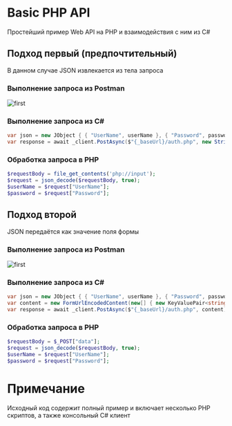 # Basic PHP API

Простейший пример Web API на PHP и взаимодействия с ним из C#

## Подход первый (предпочтительный)

В данном случае JSON извлекается из тела запроса

### Выполнение запроса из Postman

![first](https://raw.githubusercontent.com/Ustimov/BasicPhpApi/master/img/1.png)

### Выполнение запроса из C# #

```csharp
var json = new JObject { { "UserName", userName }, { "Password", password } };
var response = await _client.PostAsync($"{_baseUrl}/auth.php", new StringContent(json));
```

### Обработка запроса в PHP

```php
$requestBody = file_get_contents('php://input');
$request = json_decode($requestBody, true);
$userName = $request["UserName"];
$password = $request["Password"];
```

## Подход второй

JSON передаётся как значение поля формы

### Выполнение запроса из Postman

![first](https://raw.githubusercontent.com/Ustimov/BasicPhpApi/master/img/2.png)

### Выполнение запроса из C# #

```csharp
var json = new JObject { { "UserName", userName }, { "Password", password } };
var content = new FormUrlEncodedContent(new[] { new KeyValuePair<string, string>("data", json) });
var response = await _client.PostAsync($"{_baseUrl}/auth.php", content);
```

### Обработка запроса в PHP

```php
$requestBody = $_POST["data"];
$request = json_decode($requestBody, true);
$userName = $request["UserName"];
$password = $request["Password"];
```

# Примечание

Исходный код содержит полный пример и включает несколько PHP скриптов, а также консольный C# клиент
